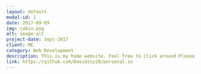 ```yaml
---
layout: default
modal-id: 1
date: 2017-09-09
img: cabin.png
alt: image-alt
project-date: Sept-2017
client: ME
category: Web Development
description: This is my home website. Feel free to click around.Please note that all are good.
link: https://github.com/Davidzsy20/personal.io 
---
```

